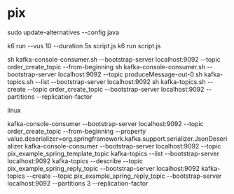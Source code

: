 # pix

sudo update-alternatives --config java

k6 run --vus 10 --duration 5s script.js
k6 run script.js

sh kafka-console-consumer.sh --bootstrap-server localhost:9092 --topic order_create_topic --from-beginning
sh kafka-console-consumer.sh --bootstrap-server localhost:9092 --topic produceMessage-out-0
sh kafka-topics.sh --list --bootstrap-server localhost:9092
sh kafka-topics.sh --create --topic order_create_topic --bootstrap-server localhost:9092 --partitions <num-particoes> --replication-factor <fator-replicacao>

linux

kafka-console-consumer --bootstrap-server localhost:9092 --topic order_create_topic --from-beginning --property value.deserializer=org.springframework.kafka.support.serializer.JsonDeserializer
kafka-console-consumer --bootstrap-server localhost:9092 --topic pix_example_spring_template_topic
kafka-topics --list --bootstrap-server localhost:9092
kafka-topics --describe --topic pix_example_spring_reply_topic --bootstrap-server localhost:9092
kafka-topics --create --topic pix_example_spring_reply_topic --bootstrap-server localhost:9092 --partitions 3 --replication-factor <fator-replicacao>


